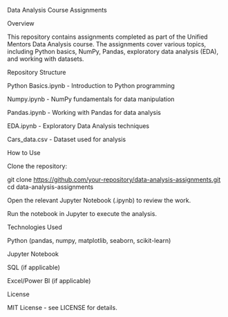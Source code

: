 Data Analysis Course Assignments

Overview

This repository contains assignments completed as part of the Unified Mentors Data Analysis course. The assignments cover various topics, including Python basics, NumPy, Pandas, exploratory data analysis (EDA), and working with datasets.

Repository Structure

Python Basics.ipynb - Introduction to Python programming

Numpy.ipynb - NumPy fundamentals for data manipulation

Pandas.ipynb - Working with Pandas for data analysis

EDA.ipynb - Exploratory Data Analysis techniques

Cars_data.csv - Dataset used for analysis

How to Use

Clone the repository:

git clone https://github.com/your-repository/data-analysis-assignments.git
cd data-analysis-assignments

Open the relevant Jupyter Notebook (.ipynb) to review the work.

Run the notebook in Jupyter to execute the analysis.

Technologies Used

Python (pandas, numpy, matplotlib, seaborn, scikit-learn)

Jupyter Notebook

SQL (if applicable)

Excel/Power BI (if applicable)

License

MIT License - see LICENSE for details.


